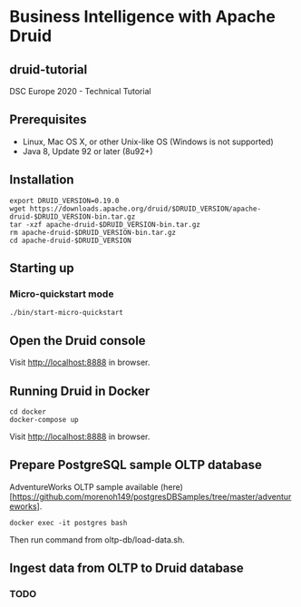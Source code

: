 # Business Intelligence with Apache Druid 
## druid-tutorial
DSC Europe 2020 - Technical Tutorial

## Prerequisites
- Linux, Mac OS X, or other Unix-like OS (Windows is not supported)
- Java 8, Update 92 or later (8u92+)

## Installation
```
export DRUID_VERSION=0.19.0
wget https://downloads.apache.org/druid/$DRUID_VERSION/apache-druid-$DRUID_VERSION-bin.tar.gz
tar -xzf apache-druid-$DRUID_VERSION-bin.tar.gz
rm apache-druid-$DRUID_VERSION-bin.tar.gz
cd apache-druid-$DRUID_VERSION
```

## Starting up
### Micro-quickstart mode
```
./bin/start-micro-quickstart
```

## Open the Druid console
Visit [http://localhost:8888](http://localhost:8888) in browser.

## Running Druid in Docker
```
cd docker
docker-compose up
```
Visit [http://localhost:8888](http://localhost:8888) in browser.

## Prepare PostgreSQL sample OLTP database
AdventureWorks OLTP sample available (here)[https://github.com/morenoh149/postgresDBSamples/tree/master/adventureworks].
```
docker exec -it postgres bash
```
Then run command from oltp-db/load-data.sh.

## Ingest data from OLTP to Druid database
### TODO